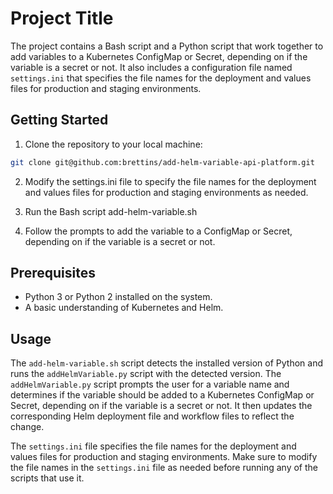 # Project Title

The project contains a Bash script and a Python script that work together to add variables to a Kubernetes ConfigMap or Secret, depending on if the variable is a secret or not. It also includes a configuration file named `settings.ini` that specifies the file names for the deployment and values files for production and staging environments.

## Getting Started

1. Clone the repository to your local machine:

```bash
git clone git@github.com:brettins/add-helm-variable-api-platform.git
```

2. Modify the settings.ini file to specify the file names for the deployment and values files for production and staging environments as needed.

3. Run the Bash script add-helm-variable.sh

4. Follow the prompts to add the variable to a ConfigMap or Secret, depending on if the variable is a secret or not.

## Prerequisites
- Python 3 or Python 2 installed on the system.
- A basic understanding of Kubernetes and Helm.

## Usage

The `add-helm-variable.sh` script detects the installed version of Python and runs the `addHelmVariable.py` script with the detected version. The `addHelmVariable.py` script prompts the user for a variable name and determines if the variable should be added to a Kubernetes ConfigMap or Secret, depending on if the variable is a secret or not. It then updates the corresponding Helm deployment file and workflow files to reflect the change.

The `settings.ini` file specifies the file names for the deployment and values files for production and staging environments. Make sure to modify the file names in the `settings.ini` file as needed before running any of the scripts that use it.
